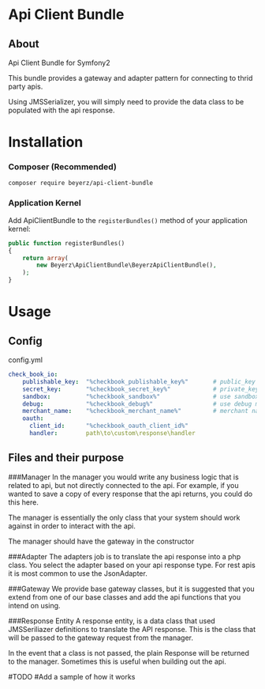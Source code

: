 # Api Client Bundle
## About
Api Client Bundle for Symfony2

This bundle provides a gateway and adapter pattern for connecting to thrid party apis.

Using JMSSerializer, you will simply need to provide the data class to be populated with the api response.

# Installation

### Composer (Recommended)

    composer require beyerz/api-client-bundle

### Application Kernel

Add ApiClientBundle to the `registerBundles()` method of your application kernel:

```php
public function registerBundles()
{
    return array(
        new Beyerz\ApiClientBundle\BeyerzApiClientBundle(),
    );
}
```

# Usage
## Config
config.yml
```yaml
check_book_io:
    publishable_key:  "%checkbook_publishable_key%"       # public_key
    secret_key:       "%checkbook_secret_key%"            # private_key
    sandbox:          "%checkbook_sandbox%"               # use sandbox mode
    debug:            "%checkbook_debug%"                 # use debug mode
    merchant_name:    "%checkbook_merchant_name%"         # merchant name to use
    oauth:
      client_id:      "%checkbook_oauth_client_id%"
      handler:        path\to\custom\response\handler
```

## Files and their purpose

###Manager
In the manager you would write any business logic that is related to api, but not directly connected to the api.
For example, if you wanted to save a copy of every response that the api returns, you could do this here.

The manager is essentially the only class that your system should work against in order to interact with the api.

The manager should have the gateway in the constructor

###Adapter
The adapters job is to translate the api response into a php class. You select the adapter based on your api response type.
For rest apis it is most common to use the JsonAdapter.

###Gateway
We provide base gateway classes, but it is suggested that you extend from one of our base classes
and add the api functions that you intend on using.

###Response Entity
A response entity, is a data class that used JMSSeriliazer definitions to translate the API response.
This is the class that will be passed to the gateway request from the manager.

In the event that a class is not passed, the plain Response will be returned to the manager.
Sometimes this is useful when building out the api.

#TODO
#Add a sample of how it works
